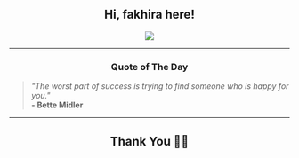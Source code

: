 <h2 align="center"> Hi, fakhira here!</h2>

<p align="center">
<a href="https://github.com/fakhiralkda" alt="github streak"><img src="https://dvst-streak.herokuapp.com/?user=fakhiralkda&theme=tokyonight&fire=DD472C"></a>
</p>

<hr>
<h3 align="center">Quote of The Day</h3>
<p align="center">
<blockquote>
<i>"The worst part of success is trying to find someone who is happy for you."</i>
<br>
<b>- Bette Midler</b>
</blockquote>
</p>


<hr>
<h2 align="center">Thank You 🙏🏼</h2>
